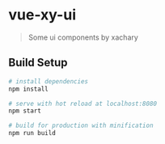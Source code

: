 # vue-xy-ui

> Some ui components by xachary

## Build Setup

``` bash
# install dependencies
npm install

# serve with hot reload at localhost:8080
npm start

# build for production with minification
npm run build
```
